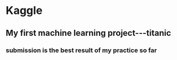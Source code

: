 # Kaggle



## My first machine learning project---titanic 

### submission is the best result of my practice so far
